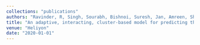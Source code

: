 ```yaml
---
collections: "publications"
authors: "Ravinder, R, Singh, Sourabh, Bishnoi, Suresh, Jan, Amreen, Sharma, Amit, Kodamana, Hariprasad, and  Krishnan, NM Anoop"
title: "An adaptive, interacting, cluster-based model for predicting the transmission dynamics of COVID-19"
venue: "Heliyon"
date: "2020-01-01"
---
```

